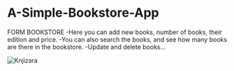 # A-Simple-Bookstore-App

FORM BOOKSTORE
-Here you can add new books, number of books, their edition and price.
-You can also search the books, and see how many books are there in the bookstore.
-Update and delete books...

![Knjizara](https://user-images.githubusercontent.com/43149247/132548292-87faea4a-8501-4553-8b54-7470817745f3.JPG)

